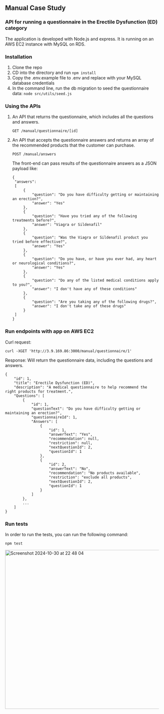## Manual Case Study
### API for running a questionnaire in the Erectile Dysfunction (ED) category

The application is developed with Node.js and express. It is running on an AWS EC2 instance with MySQL on RDS.

### Installation
1. Clone the repo
2. CD into the directory and run ```npm install```
3. Copy the .env.example file to .env and replace with your MySQL database credentials
4. In the command line, run the db migration to seed the questionnaire data: ```node src/utils/seed.js```

### Using the APIs

1. An API that returns the questionnaire, which includes all the questions and answers.
   ```
   GET /manual/questionnaire/[id]
   ```
2. An API that accepts the questionnaire answers and returns an array of the recommended products that the customer can purchase.
   ```
   POST /manual/answers
   ```
   The front-end can pass results of the questionnaire answers as a JSON payload like:
   ```
   {
    "answers": 
    [
        {
            "question": "Do you have difficulty getting or maintaining an erection?",
            "answer": "Yes"
        },
        {
            "question": "Have you tried any of the following treatments before?",
            "answer": "Viagra or Sildenafil"
        },
        {
            "question": "Was the Viagra or Sildenafil product you tried before effective?",
            "answer": "Yes"
        },
        {
            "question": "Do you have, or have you ever had, any heart or neurological conditions?",
            "answer": "Yes"
        },
        {
            "question": "Do any of the listed medical conditions apply to you?",
            "answer": "I don't have any of these conditions"
        },
        {
            "question": "Are you taking any of the following drugs?",
            "answer": "I don't take any of these drugs"
        }
    ] 
   }
   ```
   
### Run endpoints with app on AWS EC2
Curl request:
```
curl -XGET 'http://3.9.169.86:3000/manual/questionnaire/1'
```
Response: Will return the questionnaire data, including the questions and answers.

```
{
    "id": 1,
    "title": "Erectile Dysfunction (ED)",
    "description": "A medical questionnaire to help recommend the right products for treatment.",
    "Questions": [
        {
            "id": 1,
            "questionText": "Do you have difficulty getting or maintaining an erection?",
            "questionnaireId": 1,
            "Answers": [
                {
                    "id": 1,
                    "answerText": "Yes",
                    "recommendation": null,
                    "restriction": null,
                    "nextQuestionId": 2,
                    "questionId": 1
                },
                {
                    "id": 2,
                    "answerText": "No",
                    "recommendation": "No products available",
                    "restriction": "exclude all products",
                    "nextQuestionId": 2,
                    "questionId": 1
                }
            ]
        },
        ...
    ]
}
```

### Run tests
In order to run the tests, you can run the following command:

```
npm test
```

<img width="519" alt="Screenshot 2024-10-30 at 22 48 04" src="https://github.com/user-attachments/assets/0f6ef02a-221d-4be4-bc12-2144a93c1298">

